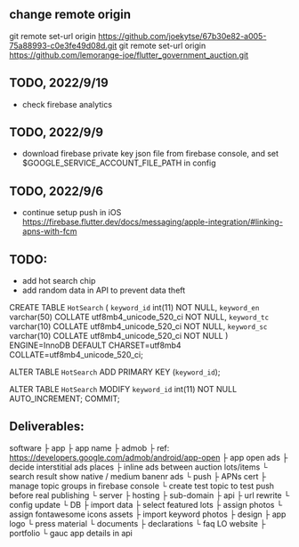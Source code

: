 ## change remote origin
git remote set-url origin https://github.com/joekytse/67b30e82-a005-75a88993-c0e3fe49d08d.git
git remote set-url origin https://github.com/lemorange-joe/flutter_government_auction.git

## TODO, 2022/9/19
- check firebase analytics
## TODO, 2022/9/9
- download firebase private key json file from firebase console, and set $GOOGLE_SERVICE_ACCOUNT_FILE_PATH in config
## TODO, 2022/9/6
- continue setup push in iOS
https://firebase.flutter.dev/docs/messaging/apple-integration/#linking-apns-with-fcm


## TODO:
- add hot search chip
- add random data in API to prevent data theft

CREATE TABLE `HotSearch` (
  `keyword_id` int(11) NOT NULL,
  `keyword_en` varchar(50) COLLATE utf8mb4_unicode_520_ci NOT NULL,
  `keyword_tc` varchar(10) COLLATE utf8mb4_unicode_520_ci NOT NULL,
  `keyword_sc` varchar(10) COLLATE utf8mb4_unicode_520_ci NOT NULL
) ENGINE=InnoDB DEFAULT CHARSET=utf8mb4 COLLATE=utf8mb4_unicode_520_ci;

ALTER TABLE `HotSearch`
  ADD PRIMARY KEY (`keyword_id`);

ALTER TABLE `HotSearch`
  MODIFY `keyword_id` int(11) NOT NULL AUTO_INCREMENT;
COMMIT;

## Deliverables:
software
├ app
  ├ app name
  ├ admob
    ├ ref: https://developers.google.com/admob/android/app-open
    ├ app open ads
    ├ decide interstitial ads places
    ├ inline ads between auction lots/items
    └ search result show native / medium banenr ads
  └ push
    ├ APNs cert
    ├ manage topic groups in firebase console
    └ create test topic to test push before real publishing
└ server
  ├ hosting
  ├ sub-domain
  ├ api
    ├ url rewrite
    └ config update
  └ DB
    ├ import data
    ├ select featured lots
    ├ assign photos
    └ assign fontawesome icons
assets
├ import keyword photos
├ design
  ├ app logo
  └ press material
└ documents
  ├ declarations
  └ faq
LO website
├ portfolio
└ gauc app details in api

